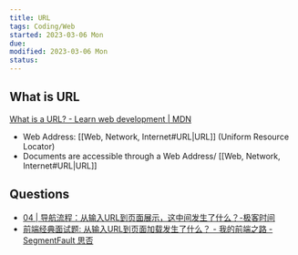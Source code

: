 ```yaml
---
title: URL
tags: Coding/Web   
started: 2023-03-06 Mon
due: 
modified: 2023-03-06 Mon
status: 
---
```

## What is URL
[What is a URL? - Learn web development | MDN](https://developer.mozilla.org/en-US/docs/Learn/Common_questions/What_is_a_URL)
- Web Address: [[Web, Network, Internet#URL|URL]] (Uniform Resource Locator)
- Documents are accessible through a Web Address/ [[Web, Network, Internet#URL|URL]]
## Questions
- [04 | 导航流程：从输入URL到页面展示，这中间发生了什么？-极客时间](https://time.geekbang.org/column/article/117637)
- [前端经典面试题: 从输入URL到页面加载发生了什么？ - 我的前端之路 - SegmentFault 思否](https://segmentfault.com/a/1190000006879700)